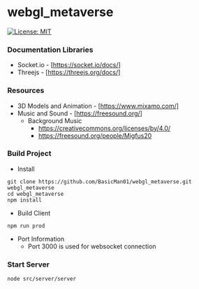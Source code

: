 # webgl_metaverse

[![License: MIT](https://img.shields.io/badge/License-MIT-blue.svg)](./LICENSE)

### Documentation Libraries ###
* Socket.io - [https://socket.io/docs/]
* Threejs - [https://threejs.org/docs/]

### Resources ###
* 3D Models and Animation - [https://www.mixamo.com/]
* Music and Sound - [https://freesound.org/]
	* Background Music
		* https://creativecommons.org/licenses/by/4.0/
		* https://freesound.org/people/Migfus20

### Build Project ###
* Install
```
git clone https://github.com/BasicMan01/webgl_metaverse.git webgl_metaverse
cd webgl_metaverse
npm install
```

* Build Client
```
npm run prod
```

* Port Information
	* Port 3000 is used for websocket connection

### Start Server ###
```
node src/server/server
```
